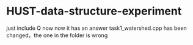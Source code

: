 # HUST-data-structure-experiment
just include Q now
now it has an answer
task1_watershed.cpp has been changed，the one in the folder is wrong
